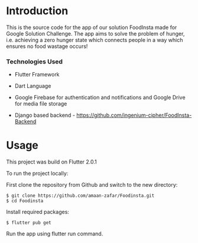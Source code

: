 # Introduction

This is the source code for the app of our solution FoodInsta made for Google Solution Challenge. The app aims to solve the problem of hunger, i.e. achieving a zero hunger state which connects people in a way which ensures no food wastage occurs!

### Technologies Used

* Flutter Framework

* Dart Language

* Google Firebase for authentication and notifications and Google Drive for media file storage

* Django based backend - https://github.com/ingenium-cipher/FoodInsta-Backend

# Usage

This project was build on Flutter 2.0.1

To run the project locally:

First clone the repository from Github and switch to the new directory:

    $ git clone https://github.com/amaan-zafar/Foodinsta.git
    $ cd Foodinsta
   
    
Install required packages:

    $ flutter pub get

Run the app using flutter run command.